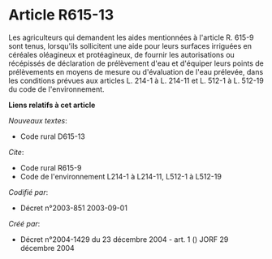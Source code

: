 # Article R615-13

Les agriculteurs qui demandent les aides mentionnées à l'article R. 615-9 sont tenus, lorsqu'ils sollicitent une aide pour
leurs surfaces irriguées en céréales oléagineux et protéagineux, de fournir les autorisations ou récépissés de déclaration de
prélèvement d'eau et d'équiper leurs points de prélèvements en moyens de mesure ou d'évaluation de l'eau prélevée, dans les
conditions prévues aux articles L. 214-1 à L. 214-11 et L. 512-1 à L. 512-19 du code de l'environnement.

**Liens relatifs à cet article**

_Nouveaux textes_:

  - Code rural D615-13

_Cite_:

  - Code rural R615-9
  - Code de l'environnement L214-1 à L214-11, L512-1 à L512-19

_Codifié par_:

  - Décret n°2003-851 2003-09-01

_Créé par_:

  - Décret n°2004-1429 du 23 décembre 2004 - art. 1 () JORF 29 décembre 2004
